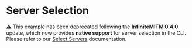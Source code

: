 # Server Selection

⚠️ This example has been deprecated following the **InfiniteMITM 0.4.0** update, which now provides **native support** for server selection in the CLI. Please refer to our [Select Servers](/docs/Select-Servers.md) documentation.
